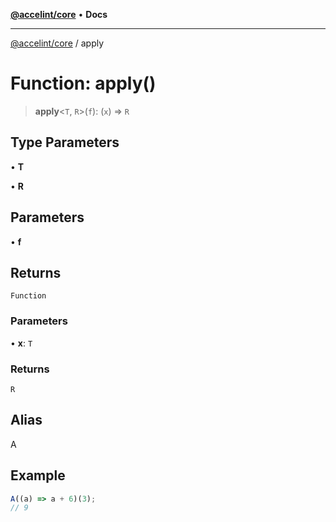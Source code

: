 [**@accelint/core**](../README.md) • **Docs**

***

[@accelint/core](../README.md) / apply

# Function: apply()

> **apply**\<`T`, `R`\>(`f`): (`x`) => `R`

## Type Parameters

• **T**

• **R**

## Parameters

• **f**

## Returns

`Function`

### Parameters

• **x**: `T`

### Returns

`R`

## Alias

A

## Example

```ts
A((a) => a + 6)(3);
// 9
```
